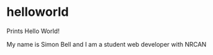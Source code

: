 # helloworld
Prints Hello World!


My name is Simon Bell and I am a student web developer with NRCAN
